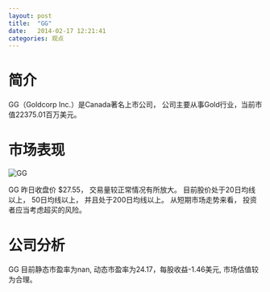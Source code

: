 ```yaml
---
layout: post
title:  "GG"
date:   2014-02-17 12:21:41
categories: 观点
---
```


# 简介
GG（Goldcorp Inc.）是Canada著名上市公司，
公司主要从事Gold行业，当前市值22375.01百万美元。

# 市场表现

![GG](http://finviz.com/chart.ashx?t=GG&ty=c&ta=1&p=d&s=l)

GG 昨日收盘价 $27.55，
交易量较正常情况有所放大。
目前股价处于20日均线以上，
50日均线以上，
并且处于200日均线以上。
从短期市场走势来看，
投资者应当考虑超买的风险。

# 公司分析
GG 目前静态市盈率为nan, 动态市盈率为24.17，每股收益-1.46美元,
市场估值较为合理。
